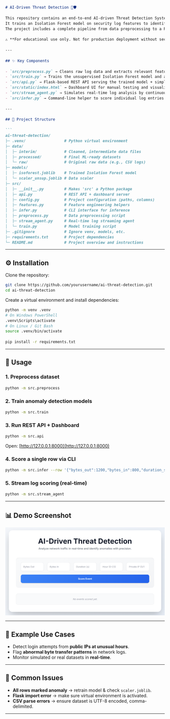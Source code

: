 ````markdown
# AI-Driven Threat Detection 🔎🛡️

This repository contains an end-to-end AI-driven Threat Detection System.  
It trains an Isolation Forest model on security log features to identify and flag anomalous network activity.  
The project includes a complete pipeline from data preprocessing to a REST API and a web-based dashboard for real-time scoring.  

⚠️ **For educational use only. Not for production deployment without security review.**

---

## ✨ Key Components

- `src/preprocess.py` → Cleans raw log data and extracts relevant features.  
- `src/train.py` → Trains the unsupervised Isolation Forest model and an optional supervised Random Forest model for evaluation.  
- `src/api.py` → Flask-based REST API serving the trained model + simple web dashboard.  
- `src/static/index.html` → Dashboard UI for manual testing and visualization.  
- `src/stream_agent.py` → Simulates real-time log analysis by continuously feeding new data to the API.  
- `src/infer.py` → Command-line helper to score individual log entries.  

---

## 📂 Project Structure

```
ai-threat-detection/
├─ .venv/                 # Python virtual environment
├─ data/
│  ├─ interim/            # Cleaned, intermediate data files
│  ├─ processed/          # Final ML-ready datasets
│  └─ raw/                # Original raw data (e.g., CSV logs)
├─ models/
│  ├─ isoforest.joblib    # Trained Isolation Forest model
│  └─ scaler_unsup.joblib # Data scaler
├─ src/
│  ├─ __init__.py         # Makes 'src' a Python package
│  ├─ api.py              # REST API + dashboard server
│  ├─ config.py           # Project configuration (paths, columns)
│  ├─ features.py         # Feature engineering helpers
│  ├─ infer.py            # CLI interface for inference
│  ├─ preprocess.py       # Data preprocessing script
│  ├─ stream_agent.py     # Real-time log streaming agent
│  └─ train.py            # Model training script
├─ .gitignore             # Ignore venv, models, etc.
├─ requirements.txt       # Project dependencies
└─ README.md              # Project overview and instructions
````

---

## ⚙️ Installation

Clone the repository:

```bash
git clone https://github.com/yourusername/ai-threat-detection.git
cd ai-threat-detection
```

Create a virtual environment and install dependencies:

```bash
python -m venv .venv
# On Windows PowerShell
.venv\Scripts\activate
# On Linux / Git Bash
source .venv/bin/activate

pip install -r requirements.txt
```

---

## 🚀 Usage

### 1. Preprocess dataset

```bash
python -m src.preprocess
```

### 2. Train anomaly detection models

```bash
python -m src.train
```

### 3. Run REST API + Dashboard

```bash
python -m src.api
```

Open: [http://127.0.0.1:8000](http://127.0.0.1:8000)

### 4. Score a single row via CLI

```bash
python -m src.infer --row '{"bytes_out":1200,"bytes_in":800,"duration_s":12,"hour":10,"is_private_ip":1}'
```

### 5. Stream log scoring (real-time)

```bash
python -m src.stream_agent
```

---

## 📊 Demo Screenshot

<p align="center">
  <img src="docs/demo-dashboard.png" width="850" alt="Threat Detection Dashboard Demo"/>
</p>



---

## 🧪 Example Use Cases

* Detect login attempts from **public IPs at unusual hours**.
* Flag **abnormal byte transfer patterns** in network logs.
* Monitor simulated or real datasets in **real-time**.

---

## 🧩 Common Issues

* **All rows marked anomaly** → retrain model & check `scaler.joblib`.
* **Flask import error** → make sure virtual environment is activated.
* **CSV parse errors** → ensure dataset is UTF-8 encoded, comma-delimited.

---



